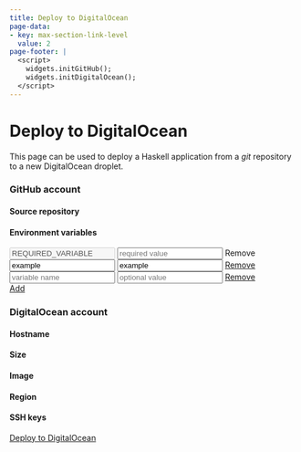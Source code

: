 ```yaml
---
title: Deploy to DigitalOcean
page-data:
- key: max-section-link-level
  value: 2
page-footer: |
  <script>
    widgets.initGitHub();
    widgets.initDigitalOcean();
  </script>
---
```



Deploy to DigitalOcean
======================

This page can be used to deploy a Haskell application from a _git_ repository to a new DigitalOcean droplet.


### GitHub account

<div id="github-account-widget" class="widget"></div>


#### Source repository

<div id="github-source-widget" class="widget"></div>
<div id="github-source-legend" class="full"></div>


#### Environment variables

<div class="flex">
<input class="variable-name-input" type="text" placeholder="variable name" value="REQUIRED_VARIABLE" disabled>
<input class="variable-value-input" type="text" placeholder="required value">
<a class="variable-button disabled">Remove</a>
</div>
<div class="flex">
<input class="variable-name-input" type="text" placeholder="variable name" value="example">
<input class="variable-value-input" type="text" placeholder="optional value" value="example">
<a class="variable-button" href="">Remove</a>
</div>
<div class="flex">
<input class="variable-name-input" type="text" placeholder="variable name" value="">
<input class="variable-value-input" type="text" placeholder="optional value">
<a class="variable-button" href="">Remove</a>
</div>
<div class="flex justify-end">
<a id="add-variable-button" href="">Add</a>
</div>


### DigitalOcean account

<div id="digitalocean-account-widget" class="widget"></div>


#### Hostname

<div id="digitalocean-hostname-widget" class="widget"></div>


#### Size

<div id="digitalocean-size-widget" class="widget"></div>
<div id="digitalocean-size-legend" class="full"></div>


#### Image

<div id="digitalocean-image-widget" class="widget"></div>


#### Region

<div id="digitalocean-region-widget" class="widget"></div>


#### SSH keys

<div id="digitalocean-keys-widget" class="widget"></div>


<div class="flex">
<a id="deploy-button" href="">Deploy to DigitalOcean</a>
</div>
